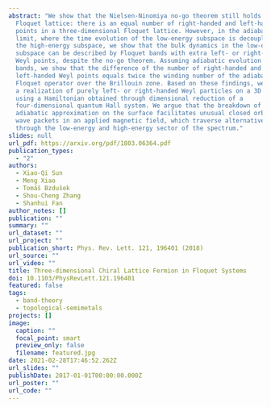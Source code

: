 ```yaml
---
abstract: "We show that the Nielsen-Ninomiya no-go theorem still holds on a
  Floquet lattice: there is an equal number of right-handed and left-handed Weyl
  points in a three-dimensional Floquet lattice. However, in the adiabatic
  limit, where the time evolution of the low-energy subspace is decoupled from
  the high-energy subspace, we show that the bulk dynamics in the low-energy
  subspace can be described by Floquet bands with extra left- or right-handed
  Weyl points, despite the no-go theorem. Assuming adiabatic evolution of two
  bands, we show that the difference of the number of right-handed and
  left-handed Weyl points equals twice the winding number of the adiabatic
  Floquet operator over the Brillouin zone. Based on these findings, we propose
  a realization of purely left- or right-handed Weyl particles on a 3D lattice
  using a Hamiltonian obtained through dimensional reduction of a
  four-dimensional quantum Hall system. We argue that the breakdown of the
  adiabatic approximation on the surface facilitates unusual closed orbits of
  wave packets in an applied magnetic field, which traverse alternatively
  through the low-energy and high-energy sector of the spectrum."
slides: null
url_pdf: https://arxiv.org/pdf/1803.06364.pdf
publication_types:
  - "2"
authors:
  - Xiao-Qi Sun
  - Meng Xiao
  - Tomáš Bzdušek
  - Shou-Cheng Zhang
  - Shanhui Fan
author_notes: []
publication: ""
summary: ""
url_dataset: ""
url_project: ""
publication_short: Phys. Rev. Lett. 121, 196401 (2018)
url_source: ""
url_video: ""
title: Three-dimensional Chiral Lattice Fermion in Floquet Systems
doi: 10.1103/PhysRevLett.121.196401
featured: false
tags:
  - band-theory
  - topological-semimetals
projects: []
image:
  caption: ""
  focal_point: smart
  preview_only: false
  filename: featured.jpg
date: 2021-02-28T17:46:52.262Z
url_slides: ""
publishDate: 2017-01-01T00:00:00.000Z
url_poster: ""
url_code: ""
---
```

